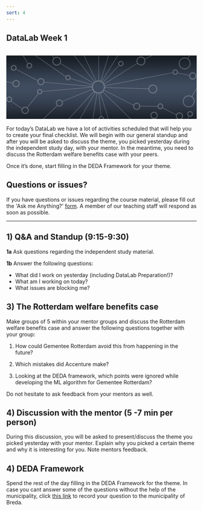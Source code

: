 ```yaml
---
sort: 4
---
```


## __DataLab Week 1__
\
<img src="./images/datalab_banner.jpg" alt="Books banner" width="600"/>


For today’s DataLab we have a lot of activities scheduled that will help you to create your final checklist.  We will begin with our general standup and after you will be asked to discuss the theme, you picked yesterday during the independent study day, with your mentor. In the meantime, you need to discuss the Rotterdam welfare benefits case with your peers. 

Once it’s done, start filling in the DEDA Framework for your theme.

## Questions or issues?

If you have questions or issues regarding the course material, please fill out the 'Ask me Anything?' [form](https://adsai.buas.nl/Contact%20Us/AskMeAnything.html). A member of our teaching staff will respond as soon as possible.

***

## 1) Q&A and Standup (9:15-9:30)

__1a__ Ask questions regarding the independent study material.

__1b__ Answer the following questions:

- What did I work on yesterday (including DataLab Preparation!)?
- What am I working on today?
- What issues are blocking me?

## 3) The Rotterdam welfare benefits case

Make groups of 5 within your mentor groups and discuss the Rotterdam welfare benefits case and answer the following questions together with your group:

1. How could Gementee Rotterdam avoid this from happening in the future?

2. Which mistakes did Accenture make?

3. Looking at the DEDA framework, which points were ignored while developing the ML algorithm for Gementee Rotterdam? 


Do not hesitate to ask feedback from your mentors as well.

## 4) Discussion with the mentor (5 -7 min per person)

During this discussion, you will be asked to present/discuss the theme you picked yesterday with your mentor. Explain why you picked a certain theme and why it is interesting for you. Note mentors feedback. 

## 4) DEDA Framework

Spend the rest of the day filling in the DEDA Framework for the theme. In case you cant answer some of the questions without the help of the municipality, click [this link](https://edubuas.sharepoint.com/:x:/t/FAI1.P4-01Project1DADSAI2022-23/EUAccJTOujtFjWO_7WQelXABGe3ehCRhLXviVIBI0IiACQ?e=xFg4PY) to record your question to the municipality of Breda.




